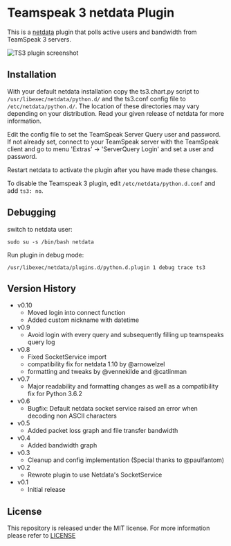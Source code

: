 
# Teamspeak 3 netdata Plugin #

This is a [netdata](https://github.com/firehol/netdata/) plugin that polls active
users and bandwidth from TeamSpeak 3 servers.

![TS3 plugin screenshot](http://semper.space/netdata_ts3/screenshot01.png "Netdata TS3 plugin")

## Installation ##

With your default netdata installation copy the ts3.chart.py script to
`/usr/libexec/netdata/python.d/` and the ts3.conf config file to
`/etc/netdata/python.d/`. The location of these directories may vary depending
on your distribution. Read your given release of netdata for more information.

Edit the config file to set the TeamSpeak Server Query user and password. If not
already set, connect to your TeamSpeak server with the TeamSpeak client and go
to menu 'Extras' -> 'ServerQuery Login' and set a user and password.

Restart netdata to activate the plugin after you have made these changes.

To disable the Teamspeak 3 plugin, edit `/etc/netdata/python.d.conf` and add
`ts3: no`.

## Debugging
switch to netdata user:

`sudo su -s /bin/bash netdata`

Run plugin in debug mode:

`/usr/libexec/netdata/plugins.d/python.d.plugin 1 debug trace ts3`

## Version History ##
- v0.10
    - Moved login into connect function
    - Added custom nickname with datetime
- v0.9
    - Avoid login with every query and subsequently filling up teamspeaks query log
- v0.8
    - Fixed SocketService import
    - compatibility fix for netdata 1.10 by @arnowelzel
    - formatting and tweaks by @vennekilde and @catlinman
- v0.7
    - Major readability and formatting changes as well as a compatibility fix for Python 3.6.2
- v0.6
    - Bugfix: Default netdata socket service raised an error when decoding non ASCII characters
- v0.5
    - Added packet loss graph and file transfer bandwidth
- v0.4
    - Added bandwidth graph
- v0.3
    - Cleanup and config implementation (Special thanks to @paulfantom)
- v0.2
    - Rewrote plugin to use Netdata's SocketService
- v0.1
    - Initial release

## License ##

This repository is released under the MIT license. For more information please
refer to [LICENSE](https://github.com/catlinman/netdata_ts3_plugin/blob/master/LICENSE)
